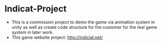 # Indicat-Project
- This is a commission project to demo the game via animation system in unity as well as create code structure for the customer for the real game system in later work.
- This game website project: http://indicial.net/
  

